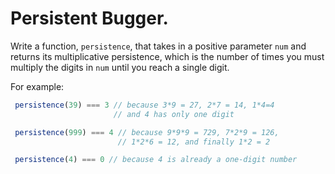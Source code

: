 # Persistent Bugger.

Write a function, `persistence`, that takes in a positive parameter `num` and returns its multiplicative persistence, which is the number of times you must multiply the digits in `num` until you reach a single digit.

For example:
```JavaScript
 persistence(39) === 3 // because 3*9 = 27, 2*7 = 14, 1*4=4
                       // and 4 has only one digit

 persistence(999) === 4 // because 9*9*9 = 729, 7*2*9 = 126,
                        // 1*2*6 = 12, and finally 1*2 = 2

 persistence(4) === 0 // because 4 is already a one-digit number
 ```